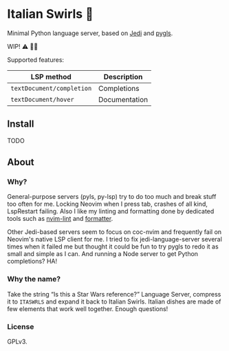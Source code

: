 Italian Swirls 🍝
=================

Minimal Python language server, based on [Jedi][jedi] and [pygls][pygls].

[jedi]: https://jedi.readthedocs.io/en/latest/index.html
[pygls]: https://pygls.readthedocs.io/en/latest/index.html

WIP! ⚠ 👷🚧

Supported features:

| LSP method                | Description   |
|---------------------------|---------------|
| `textDocument/completion` | Completions   |
| `textDocument/hover`      | Documentation |



Install
-------

TODO



About
-----

### Why?

General-purpose servers (pyls, py-lsp) try to do too much and break stuff too
often for me. Locking Neovim when I press tab, crashes of all kind, LspRestart
failing. Also I like my linting and formatting done by dedicated tools such as
[nvim-lint][nvim-lint] and [formatter][formatter].

[nvim-lint]: https://github.com/mfussenegger/nvim-lint
[formatter]: https://github.com/mhartington/formatter.nvim

Other Jedi-based servers seem to focus on coc-nvim and frequently fail on
Neovim's native LSP client for me. I tried to fix jedi-language-server several
times when it failed me but thought it could be fun to try pygls to redo it as
small and simple as I can. And running a Node server to get Python completions?
HA!

### Why the name?

Take the string “Is this a Star Wars reference?” Language Server, compress it to
`ITASWRLS` and expand it back to Italian Swirls. Italian dishes are made of few
elements that work well together. Enough questions!

### License

GPLv3.
